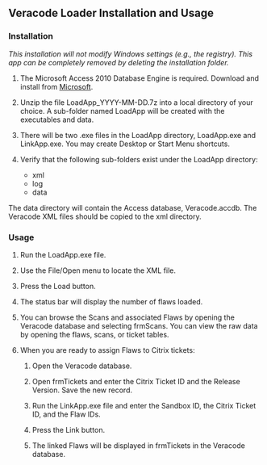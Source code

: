 ## Veracode Loader Installation and Usage
### Installation
*This installation will not modify Windows settings (e.g., the registry). This app can be completely removed by deleting the installation folder.*

1. The Microsoft Access 2010 Database Engine is required. Download and install from [Microsoft](https://www.microsoft.com/en-us/download/details.aspx?id=13255).
	
1. Unzip the file LoadApp_YYYY-MM-DD.7z into a local directory of your choice. A sub-folder named LoadApp will be created with the executables and data. 

1. There will be two .exe files in the LoadApp directory, LoadApp.exe and LinkApp.exe. You may create Desktop or Start Menu shortcuts.

1. Verify that the following sub-folders exist under the LoadApp directory:
	* xml
	* log
	* data

The data directory will contain the Access database, Veracode.accdb. The Veracode XML files should be copied to the xml directory.

### Usage  

1. Run the LoadApp.exe file.

1. Use the File/Open menu to locate the XML file.

1. Press the Load button.

1. The status bar will display the number of flaws loaded.

1. You can browse the Scans and associated Flaws by opening the Veracode database and selecting frmScans. You can view the raw data by opening the flaws, scans, or ticket tables.

1. When you are ready to assign Flaws to Citrix tickets:
	1. Open the Veracode database.

	1. Open frmTickets and enter the Citrix Ticket ID and the Release Version. Save the new record.

	1. Run the LinkApp.exe file and enter the Sandbox ID, the Citrix Ticket ID, and the Flaw IDs.

	1. Press the Link button.

	1. The linked Flaws will be displayed in frmTickets in the Veracode database.

